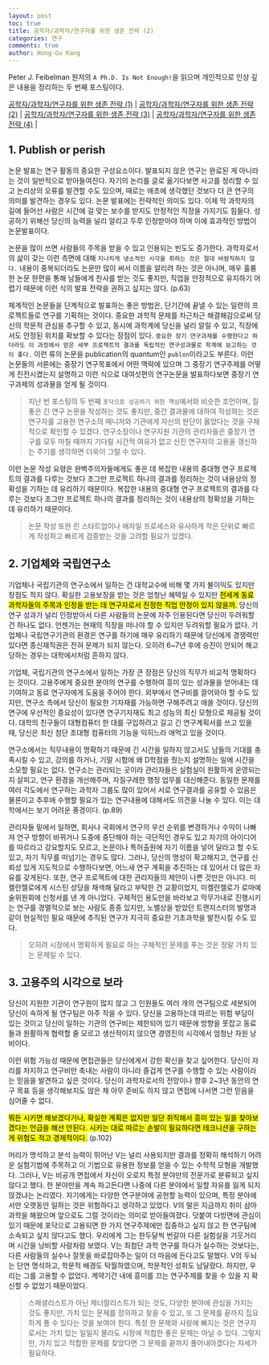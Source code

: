 ```yaml
---
layout: post
toc: true
title: 공학자/과학자/연구자를 위한 생존 전략 (2)
categories: 연구
comments: true
author: Hong-Gu Kang
---
```


Peter J. Feibelman 원저의 `A Ph.D. Is Not Enough!`을 읽으며 개인적으로 인상 깊은 내용을 정리하는 두 번째 포스팅이다.

[공학자/과학자/연구자를 위한 생존 전략 (1)][enough1] |
[공학자/과학자/연구자를 위한 생존 전략 (2)][enough2] |
[공학자/과학자/연구자를 위한 생존 전략 (3)][enough3] |
[공학자/과학자/연구자를 위한 생존 전략 (4)][enough4] |

## 1. Publish or perish

논문 발표는 연구 활동의 중요한 구성요소이다. 발표되지 않은 연구는 완료된 게 아니라는 것이 일반적으로 받아들여진다. 자기의 논리를 글로 옮기다보면 사고를 정리할 수 있고 논리상의 오류를 발견할 수도 있으며, 때로는 애초에 생각했던 것보다 더 큰 연구의 의미를 발견하는 경우도 있다. 논문 발표에는 전략적인 의미도 있다. 이제 막 과학자의 길에 들어선 사람은 시간에 걸 맞는 보수를 받지도 안정적인 직장을 가지기도 힘들다. 성공하기 위해선 당신의 능력을 널리 알리고 두루 인정받아야 하며 이에 효과적인 방법이 논문발표이다.

논문을 많이 쓰면 사람들의 주목을 받을 수 있고 인용되는 빈도도 증가한다. 과학자로서의 삶이 갖는 이런 측면에 대해 `지나치게 냉소적인 시각을 취하는 것은 절대 바람직하지 않다.` 내용이 중복되더라도 논문만 많이 써서 이름을 알리려 하는 것은 아니며, 매우 훌륭한 논문 한편을 통해 남들에게 찬사를 받는 것도 좋지만, 직업을 안정적으로 유지하기 어렵기 때문에 이런 식의 발표 전략을 권하고 싶지는 않다. (p.63)

체계적인 논문들을 단계적으로 발표하는 좋은 방법은, 단기간에 끝낼 수 있는 일련의 프로젝트들로 연구를 기획하는 것이다. 중요한 과학적 문제를 차근차근 해결해감으로써 당신의 학문적 관심을 추구할 수 있고, 동시에 과학계에 당신을 널리 알릴 수 있고, 직장에서도 안정된 위치를 확보할 수 있다는 장점이 있다. `중요한 장기 연구과제를 수행한다고 하더라도 이 과정에서 얻은 세부 프로젝트의 결과를 독립적인 연구성과물로 학계에 보고하는 것이 좋다.` 이런 류의 논문을 publication의 quantum인 `publon`이라고도 부른다. 이런 논문들의 서론에는 중장기 연구목표에서 어떤 맥락에 있으며 그 중장기 연구주제를 어떻게 진전시켰는지 설명하고 이런 식으로 대여섯편의 연구논문을 발표하다보면 중장기 연구과제의 성과물을 얻게 될 것이다.

> 지난 번 포스팅의 두 번째 `포닥으로 성공하기 위한 핵심`에서와 비슷한 조언이며, 질 좋은 긴 연구 논문을 작성하는 것도 좋지만, 중간 결과물에 대하여 작성하는 것은 연구자를 고용한 연구소의 매니저와 기관에게 자신의 판단이 옳았다는 것을 구체적으로 확인할 수 있겠다. 연구소장이나 연구지원 기관의 관리자들은 중장기 연구를 모두 마칠 때까지 기다릴 시간적 여유가 없고 신진 연구자의 고용을 갱신하는 주기를 생각하면 더욱이 그럴 수 있다.

이런 논문 작성 요령은 완벽주의자들에게도 좋은 데 복잡한 내용의 중대형 연구 프로젝트의 결과를 다루는 것보다 조그만 프로젝트 하나의 결과를 정리하는 것이 내용상의 정확성을 기하는 데 유리하기 때문이다. 복잡한 내용의 중대형 연구 프로젝트의 결과를 다루는 것보다 조그만 프로젝트 하나의 결과를 정리하는 것이 내용상의 정확성을 기하는 데 유리하기 때문이다.

> 논문 작성 또한 린 스타트업이나 애자일 프로세스와 유사하게 작은 단위로 빠르게 작성하고 빠르게 검증받는 것을 고려할 필요가 있겠다.

## 2. 기업체와 국립연구소

기업체나 국립기관의 연구소에서 일하는 건 대학교수에 비해 몇 가지 불이익도 있지만 장점도 적지 않다. 확실한 고용보장을 받는 것은 엄청난 혜택일 수 있지만 <mark>전세계 동료 과학자들의 주목과 인정을 받는 데 연구자로서 진정한 직업 안정이 있지 않을까.</mark> 당신의 연구 성과가 널리 인정받아서 다른 사람들의 논문에 자주 인용된다면 당신이 두려워할 건 하나도 없다. 언젠가는 현재의 직장을 떠나야 할 수 있지만 두려워할 필요가 없다. 기업체나 국립연구기관의 환경은 연구를 하기에 매우 유리하기 때문에 당신에게 경쟁력만 있다면 종신재직권은 전혀 문제가 되지 않는다. 오히려 6~7년 후에 승진이 안되어 해고당하는 경우는 대학에서처럼 흔하지 않다.

기업체, 국립기관의 연구소에서 일하는 가장 큰 장점은 당신의 직무가 비교적 명확하다는 것이다. 고용주에게 중요한 분야의 연구를 수행하여 흥미 있는 성과물을 얻어내는 데 기여하고 동료 연구자에게 도움을 주어야 한다. 외부에서 연구비를 끌어와야 할 수도 있지만, 연구소 측에서 당신이 필요한 기자재를 가능하면 구해주려고 애쓸 것이다. 당신의 연구에 우선적인 중요성이 있다면 연구기자재도 최고 성능의 최신 모형으로 제공될 것이다. 대학의 친구들이 대형컴퓨터 한 대를 구입하려고 길고 긴 연구계획서를 쓰고 있을 때, 당신은 최신 첨단 초대형 컴퓨터의 기능을 익히느라 애먹고 있을 것이다.

연구소에서는 직무내용이 명확하기 때문에 긴 시간을 일하지 않고서도 남들의 기대를 충족시킬 수 있고, 강의를 하거나, 기말 시험에 왜 D학점을 줬는지 설명하는 일에 시간을 소모할 필요는 없다. 연구소는 관리되는 곳이라 관리자들은 실험실이 원활하게 운영되는지 살피고, 연구 환경을 개선해주며, 자질구레한 행정 업무를 대신해준다. 동일한 문제를 여러 각도에서 연구하는 과학자 그룹도 많이 있어서 서로 연구결과를 공유할 수 있음은 물론이고 추후에 수행할 필요가 있는 연구내용에 대해서도 의견을 나눌 수 있다. 이는 대학에서는 보기 어려운 풍경이다. (p.89)

관리자들 밑에서 일하면, 회사나 국회에서 연구의 우선 순위를 변경하거나 수익이 나빠져 연구 방향이 바뀌거나 도중에 중단해야 하는 극단적인 경우도 있고 자기의 아이디어를 따르라고 강요할지도 모르고, 논문이나 특허출원에 자기 이름을 넣어 달라고 할 수도 있고, 자기 직무를 떠넘기는 경우도 많다. 그러나, 당신의 명성이 확고해지고, 연구를 신뢰성 있게 지도적으로 수행하다보면, 어느새 연구 계획을 추진하는 데 있어서 더 많은 자유를 갖게된다.
또한, 연구 프로젝트에 대한 관리자들의 제안이 나쁜 것만은 아니다. 미켈란젤로에게 시스틴 성당을 채색해 달라고 부탁한 건 교황이었지, 미켈란젤로가 로마예술위원회에 신청서를 낸 게 아니었다. 구체적인 용도만을 바라보고 막무가내로 진행시키는 연구를 경멸적으로 보는 사람도 종종 있지만, 노벨상을 받았던 트랜지스터의 발명과 같이 현실적인 필요 때문에 추직된 연구가 지극히 중요한 기초과학을 발전시킬 수도 있다.

> 오히려 시장에서 명확하게 필요로 하는 구체적인 문제를 푸는 것은 정말 가치 있는 문제일 수 있다.

## 3. 고용주의 시각으로 보라

당신이 지원한 기관이 연구원이 많지 않고 그 인원들도 여러 개의 연구팀으로 세분되어 당신이 속하게 될 연구팀은 아주 작을 수 있다. 당신을 고용하는데 따르는 위험 부담이 있는 것이고 당신이 일하는 기관의 연구비는 제한되어 있기 때문에 방향을 못잡고 동료들과 원활하게 협력할 줄 모르고 생산적이지 않으면 경영진의 시각에서 엄청난 자원 낭비이다.

이런 위험 가능성 때문에 면접관들은 당신에게서 강한 확신을 찾고 싶어한다. 당신이 자리를 차지하고 연구비만 축내는 사람이 아니라 즐겁게 연구를 수행할 수 있는 사람이라는 믿음을 발견하고 싶은 것이다. 당신이 과학자로서의 전망이나 향후 2~3년 동안의 연구 목표 등을 생각해보지도 않은 채 아무 준비도 하지 않고 면접에 나서면 그런 믿음을 심어줄 수 없다.

<mark>뭐든 시키면 해보겠다거나, 확실한 계획은 없지만 일단 취직해서 흥미 있는 일을 찾아보겠다는 언급을 해선 안된다. 시키는 대로 따르는 손발이 필요하다면 테크니션을 구하는 게 위험도 적고 경제적이다.</mark> (p.102)

머리가 명석하고 분석 능력이 뛰어난 V는 널리 사용되지만 결과를 정확히 해석하기 어려운 실험기법에 주목하고 이 기법으로 유용한 정보를 얻을 수 있는 수학적 모형을 개발했다. 그러나, V는 비공개 면접에서 자신이 오로지 특정 분야만의 전문가로 분류되고 싶지 않다고 했다. 한 분야만을 계속 파고든다면 나중에 다른 분야에서 일할 자유를 잃게 되지 않겠냐는 논리였다. 자기에게는 다양한 연구분야에 공헌할 능력이 있으며, 특정 분야에서만 오랫동안 일하는 것은 위험하다고 생각하고 있었다. V의 말은 지금까지 취미 삼아 과학을 해왔으며 앞으로도 그럴 것이라는 의미로 받아들여졌다. 덧붙여 다방면에 관심이 있기 때문에 포닥으로 고용되면 한 가지 연구주제에만 집중하고 싶지 않고 한 연구팀에 소속되고 싶지 않다고도 했다. 우리에게 그는 한두달씩 번갈아 다른 실험실을 기웃거리며 시간을 낭비할 사람처럼 보였다. V는 최첨단 과학 연구를 하다가 실수하는 것보다는, 다른 사람들의 실수나 잘못을 바로잡아주는 일이 더 마음에 든다고도 말했다.
V의 두뇌는 단연 명석하고, 학문적 배경도 탁월하였으며, 학문적인 성취도 남달랐다. 하지만, 우리는 그를 고용할 수 없었다. 계약기간 내에 흥미를 끄는 연구주제를 찾을 수 있을 지 확신할 수 없었기 때문이었다.

> 스페셜리스트가 아닌 제너럴리스트가 되는 것도, 다양한 분야에 관심을 가지는 것도 좋지만, 가치 있는 문제를 정의하고 찾을 수 있고, 또 그 문제를 끝까지 집요하게 풀 수 있다는 것을 보여야 한다.
> 특정 한 문제와 사랑에 빠지는 것은 연구자로서는 가치 있는 일일지 몰라도 시장에 적합한 좋은 문제는 아닐 수 있다. 그렇지만, 가치 있고 적합한 문제를 찾았다면 그 문제를 끝까지 풀어내야겠다는 자세가 필요하다.

[enough1]: https://honggkang.github.io/%EC%97%B0%EA%B5%AC/2021/10/09/phd-is-not-enough1.html
[enough2]: https://honggkang.github.io/%EC%97%B0%EA%B5%AC/2021/10/11/phd-is-not-enough2.html
[enough3]: https://honggkang.github.io/%EC%97%B0%EA%B5%AC/2021/10/15/phd-is-not-enough3.html
[enough4]: https://honggkang.github.io/%EC%97%B0%EA%B5%AC/2021/10/17/phd-is-not-enough4.html
